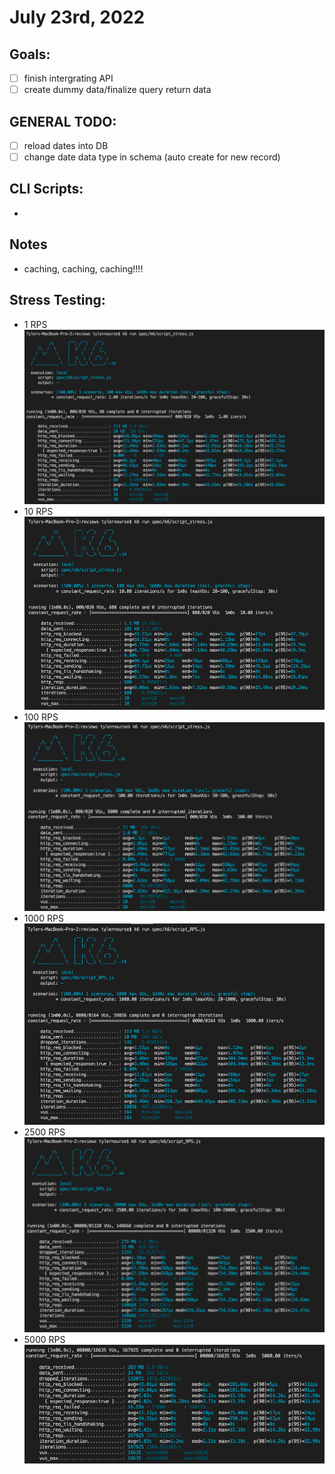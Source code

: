 # July 23rd, 2022

## Goals:
- [ ] finish intergrating API
- [ ] create dummy data/finalize query return data

## GENERAL TODO:
- [ ] reload dates into DB
- [ ] change date data type in schema (auto create for new record)

## CLI Scripts:
-

## Notes
- caching, caching, caching!!!!

## Stress Testing:
- 1 RPS ![](Resources/1RPS_k6.png)
- 10 RPS ![](Resources/10_RPS_k6.png)
- 100 RPS ![](Resources/100_RPS_k6.png)
- 1000 RPS ![](Resources/1000_RPS_k6.png)
- 2500 RPS ![](Resources/2500_RPS_k6.png)
- 5000 RPS ![](Resources/5000_RPS_k6.png)